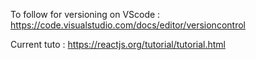 To follow for versioning on VScode : 
https://code.visualstudio.com/docs/editor/versioncontrol

Current tuto : https://reactjs.org/tutorial/tutorial.html

